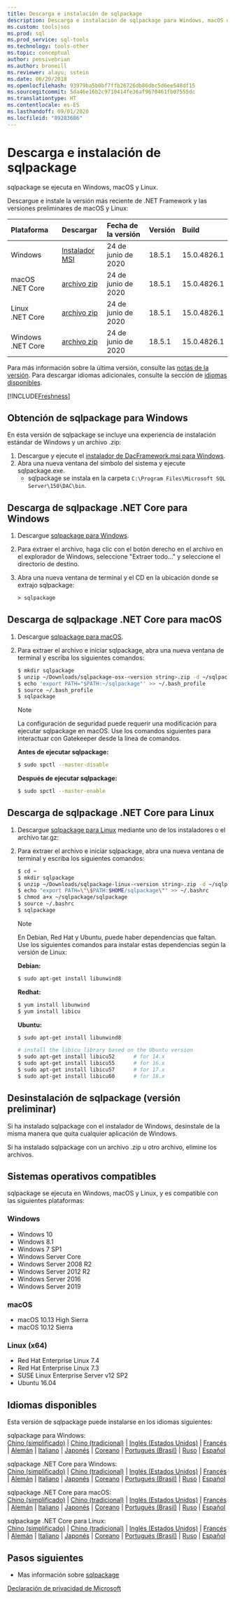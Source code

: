 ```yaml
---
title: Descarga e instalación de sqlpackage
description: Descarga e instalación de sqlpackage para Windows, macOS o Linux
ms.custom: tools|sos
ms.prod: sql
ms.prod_service: sql-tools
ms.technology: tools-other
ms.topic: conceptual
author: pensivebrian
ms.author: broneill
ms.reviewer: alayu; sstein
ms.date: 06/20/2018
ms.openlocfilehash: 93979ba5b0bf7ffb26726db86dbc5d6ee548df15
ms.sourcegitcommit: 5da46e16b2c9710414fe36af9670461fb07555dc
ms.translationtype: HT
ms.contentlocale: es-ES
ms.lasthandoff: 09/01/2020
ms.locfileid: "89283686"
---
```

# <a name="download-and-install-sqlpackage"></a>Descarga e instalación de sqlpackage

sqlpackage se ejecuta en Windows, macOS y Linux.

Descargue e instale la versión más reciente de .NET Framework y las versiones preliminares de macOS y Linux:

|Plataforma|Descargar|Fecha de la versión|Versión|Build
|:---|:---|:---|:---|:---|
|Windows|[Instalador MSI](https://go.microsoft.com/fwlink/?linkid=2134206)|24 de junio de 2020|18.5.1|15.0.4826.1|
|macOS .NET Core |[archivo zip](https://go.microsoft.com/fwlink/?linkid=2134312)|24 de junio de 2020| 18.5.1|15.0.4826.1|
|Linux .NET Core |[archivo zip](https://go.microsoft.com/fwlink/?linkid=2134311)|24 de junio de 2020| 18.5.1|15.0.4826.1|
|Windows .NET Core |[archivo zip](https://go.microsoft.com/fwlink/?linkid=2134310)|24 de junio de 2020| 18.5.1|15.0.4826.1|

Para más información sobre la última versión, consulte las [notas de la versión](release-notes-sqlpackage.md). Para descargar idiomas adicionales, consulte la sección de [idiomas disponibles](#available-languages).

[!INCLUDE[Freshness](../includes/paragraph-content/fresh-note-steps-feedback.md)]

## <a name="get-sqlpackage-for-windows"></a>Obtención de sqlpackage para Windows

En esta versión de sqlpackage se incluye una experiencia de instalación estándar de Windows y un archivo .zip: 

1. Descargue y ejecute el [instalador de DacFramework.msi para Windows](https://go.microsoft.com/fwlink/?linkid=2134206).
2. Abra una nueva ventana del símbolo del sistema y ejecute sqlpackage.exe.
    - sqlpackage se instala en la carpeta ```C:\Program Files\Microsoft SQL Server\150\DAC\bin```.

## <a name="get-sqlpackage-net-core-for-windows"></a>Descarga de sqlpackage .NET Core para Windows

1. Descargue [sqlpackage para Windows](https://go.microsoft.com/fwlink/?linkid=2134310).
2. Para extraer el archivo, haga clic con el botón derecho en el archivo en el explorador de Windows, seleccione "Extraer todo..." y seleccione el directorio de destino.
3. Abra una nueva ventana de terminal y el CD en la ubicación donde se extrajo sqlpackage:

   ```cmd
   > sqlpackage
   ```

## <a name="get-sqlpackage-net-core-for-macos"></a>Descarga de sqlpackage .NET Core para macOS

1. Descargue [sqlpackage para macOS](https://go.microsoft.com/fwlink/?linkid=2134312).
2. Para extraer el archivo e iniciar sqlpackage, abra una nueva ventana de terminal y escriba los siguientes comandos:

   ```bash
   $ mkdir sqlpackage
   $ unzip ~/Downloads/sqlpackage-osx-<version string>.zip -d ~/sqlpackage 
   $ echo 'export PATH="$PATH:~/sqlpackage"' >> ~/.bash_profile
   $ source ~/.bash_profile
   $ sqlpackage
   ```

   > [!NOTE]
   > La configuración de seguridad puede requerir una modificación para ejecutar sqlpackage en macOS. Use los comandos siguientes para interactuar con Gatekeeper desde la línea de comandos.

   **Antes de ejecutar sqlpackage:**
   ```bash
   $ sudo spctl --master-disable
   ```

   **Después de ejecutar sqlpackage:**
   ```bash
   $ sudo spctl --master-enable
   ```

## <a name="get-sqlpackage-net-core-for-linux"></a>Descarga de sqlpackage .NET Core para Linux

1. Descargue [sqlpackage para Linux](https://go.microsoft.com/fwlink/?linkid=2134311) mediante uno de los instaladores o el archivo tar.gz:
2. Para extraer el archivo e iniciar sqlpackage, abra una nueva ventana de terminal y escriba los siguientes comandos:

   ```bash
   $ cd ~
   $ mkdir sqlpackage
   $ unzip ~/Downloads/sqlpackage-linux-<version string>.zip -d ~/sqlpackage 
   $ echo "export PATH=\"\$PATH:$HOME/sqlpackage\"" >> ~/.bashrc
   $ chmod a+x ~/sqlpackage/sqlpackage
   $ source ~/.bashrc
   $ sqlpackage
   ```

   > [!NOTE]
   > En Debian, Red Hat y Ubuntu, puede haber dependencias que faltan. Use los siguientes comandos para instalar estas dependencias según la versión de Linux:

   **Debian:**

   ```bash
   $ sudo apt-get install libunwind8
   ```

   **Redhat:**

   ```bash
   $ yum install libunwind
   $ yum install libicu
   ```

   **Ubuntu:**

   ```bash
   $ sudo apt-get install libunwind8

   # install the libicu library based on the Ubuntu version
   $ sudo apt-get install libicu52      # for 14.x
   $ sudo apt-get install libicu55      # for 16.x
   $ sudo apt-get install libicu57      # for 17.x
   $ sudo apt-get install libicu60      # for 18.x
   ```

## <a name="uninstall-sqlpackage-preview"></a>Desinstalación de sqlpackage (versión preliminar)

Si ha instalado sqlpackage con el instalador de Windows, desinstale de la misma manera que quita cualquier aplicación de Windows.

Si ha instalado sqlpackage con un archivo .zip u otro archivo, elimine los archivos.

## <a name="supported-operating-systems"></a>Sistemas operativos compatibles

sqlpackage se ejecuta en Windows, macOS y Linux, y es compatible con las siguientes plataformas:

### <a name="windows"></a>Windows

- Windows 10
- Windows 8.1
- Windows 7 SP1
- Windows Server Core
- Windows Server 2008 R2
- Windows Server 2012 R2
- Windows Server 2016
- Windows Server 2019

### <a name="macos"></a>macOS

- macOS 10.13 High Sierra
- macOS 10.12 Sierra

### <a name="linux-x64"></a>Linux (x64)

- Red Hat Enterprise Linux 7.4
- Red Hat Enterprise Linux 7.3
- SUSE Linux Enterprise Server v12 SP2
- Ubuntu 16.04

## <a name="available-languages"></a>Idiomas disponibles

Esta versión de sqlpackage puede instalarse en los idiomas siguientes:

sqlpackage para Windows:  
[Chino (simplificado)](https://go.microsoft.com/fwlink/?linkid=2134206&clcid=0x804) | [Chino (tradicional)](https://go.microsoft.com/fwlink/?linkid=2134206&clcid=0x404) | [Inglés (Estados Unidos)](https://go.microsoft.com/fwlink/?linkid=2134206&clcid=0x409) | [Francés](https://go.microsoft.com/fwlink/?linkid=2134206&clcid=0x40c) | [Alemán](https://go.microsoft.com/fwlink/?linkid=2134206&clcid=0x407) | [Italiano](https://go.microsoft.com/fwlink/?linkid=2134206&clcid=0x410) | [Japonés](https://go.microsoft.com/fwlink/?linkid=2134206&clcid=0x411) | [Coreano](https://go.microsoft.com/fwlink/?linkid=2134206&clcid=0x412) | [Portugués (Brasil)](https://go.microsoft.com/fwlink/?linkid=2134206&clcid=0x416) | [Ruso](https://go.microsoft.com/fwlink/?linkid=2134206&clcid=0x419) | [Español](https://go.microsoft.com/fwlink/?linkid=2134206&clcid=0x40a)

sqlpackage .NET Core para Windows:  
[Chino (simplificado)](https://go.microsoft.com/fwlink/?linkid=2134310&clcid=0x804) | [Chino (tradicional)](https://go.microsoft.com/fwlink/?linkid=2134310&clcid=0x404) | [Inglés (Estados Unidos)](https://go.microsoft.com/fwlink/?linkid=2134310&clcid=0x409) | [Francés](https://go.microsoft.com/fwlink/?linkid=2134310&clcid=0x40c) | [Alemán](https://go.microsoft.com/fwlink/?linkid=2134310&clcid=0x407) | [Italiano](https://go.microsoft.com/fwlink/?linkid=2134310&clcid=0x410) | [Japonés](https://go.microsoft.com/fwlink/?linkid=2134310&clcid=0x411) | [Coreano](https://go.microsoft.com/fwlink/?linkid=2134310&clcid=0x412) | [Portugués (Brasil)](https://go.microsoft.com/fwlink/?linkid=2134310&clcid=0x416) | [Ruso](https://go.microsoft.com/fwlink/?linkid=2134310&clcid=0x419) | [Español](https://go.microsoft.com/fwlink/?linkid=2134310&clcid=0x40a)

sqlpackage .NET Core para macOS:  
[Chino (simplificado)](https://go.microsoft.com/fwlink/?linkid=2134312&clcid=0x804) | [Chino (tradicional)](https://go.microsoft.com/fwlink/?linkid=2134312&clcid=0x404) | [Inglés (Estados Unidos)](https://go.microsoft.com/fwlink/?linkid=2134312&clcid=0x409) | [Francés](https://go.microsoft.com/fwlink/?linkid=2134312&clcid=0x40c) | [Alemán](https://go.microsoft.com/fwlink/?linkid=2134312&clcid=0x407) | [Italiano](https://go.microsoft.com/fwlink/?linkid=2134312&clcid=0x410) | [Japonés](https://go.microsoft.com/fwlink/?linkid=2134312&clcid=0x411) | [Coreano](https://go.microsoft.com/fwlink/?linkid=2134312&clcid=0x412) | [Portugués (Brasil)](https://go.microsoft.com/fwlink/?linkid=2134312&clcid=0x416) | [Ruso](https://go.microsoft.com/fwlink/?linkid=2134312&clcid=0x419) | [Español](https://go.microsoft.com/fwlink/?linkid=2134312&clcid=0x40a)

sqlpackage .NET Core para Linux:  
[Chino (simplificado)](https://go.microsoft.com/fwlink/?linkid=2134311&clcid=0x804) | [Chino (tradicional)](https://go.microsoft.com/fwlink/?linkid=2134311&clcid=0x404) | [Inglés (Estados Unidos)](https://go.microsoft.com/fwlink/?linkid=2134311&clcid=0x409) | [Francés](https://go.microsoft.com/fwlink/?linkid=2134311&clcid=0x40c) | [Alemán](https://go.microsoft.com/fwlink/?linkid=2134311&clcid=0x407) | [Italiano](https://go.microsoft.com/fwlink/?linkid=2134311&clcid=0x410) | [Japonés](https://go.microsoft.com/fwlink/?linkid=2134311&clcid=0x411) | [Coreano](https://go.microsoft.com/fwlink/?linkid=2134311&clcid=0x412) | [Portugués (Brasil)](https://go.microsoft.com/fwlink/?linkid=2134311&clcid=0x416) | [Ruso](https://go.microsoft.com/fwlink/?linkid=2134311&clcid=0x419) | [Español](https://go.microsoft.com/fwlink/?linkid=2134311&clcid=0x40a)

## <a name="next-steps"></a>Pasos siguientes

- Mas información sobre [sqlpackage](sqlpackage.md)

[Declaración de privacidad de Microsoft](https://go.microsoft.com/fwlink/?LinkId=521839)
